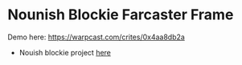   # Nounish Blockie Farcaster Frame

Demo here: https://warpcast.com/crites/0x4aa8db2a

- Nouish blockie project [here](https://github.com/critesjosh/nounish-blockies) 

